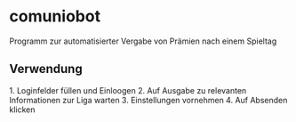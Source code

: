 # comuniobot
Programm zur automatisierter Vergabe von Prämien nach einem Spieltag

<h2>Verwendung</h2>
1. Loginfelder füllen und Einloogen
2. Auf Ausgabe zu relevanten Informationen zur Liga warten
3. Einstellungen vornehmen
4. Auf Absenden klicken 